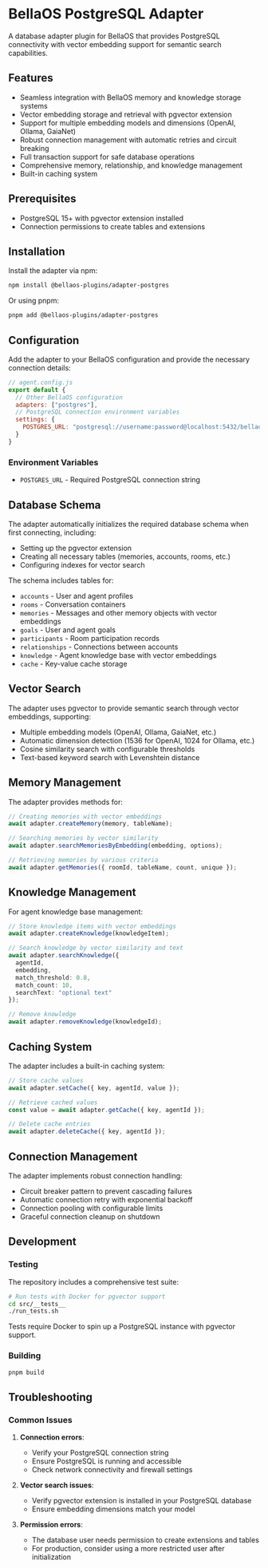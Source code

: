 # BellaOS PostgreSQL Adapter

A database adapter plugin for BellaOS that provides PostgreSQL connectivity with vector embedding support for semantic search capabilities.

## Features

- Seamless integration with BellaOS memory and knowledge storage systems
- Vector embedding storage and retrieval with pgvector extension
- Support for multiple embedding models and dimensions (OpenAI, Ollama, GaiaNet)
- Robust connection management with automatic retries and circuit breaking
- Full transaction support for safe database operations
- Comprehensive memory, relationship, and knowledge management
- Built-in caching system

## Prerequisites

- PostgreSQL 15+ with pgvector extension installed
- Connection permissions to create tables and extensions

## Installation

Install the adapter via npm:

```bash
npm install @bellaos-plugins/adapter-postgres
```

Or using pnpm:

```bash
pnpm add @bellaos-plugins/adapter-postgres
```

## Configuration

Add the adapter to your BellaOS configuration and provide the necessary connection details:

```javascript
// agent.config.js
export default {
  // Other BellaOS configuration
  adapters: ["postgres"],
  // PostgreSQL connection environment variables
  settings: {
    POSTGRES_URL: "postgresql://username:password@localhost:5432/bellaos"
  }
}
```

### Environment Variables

- `POSTGRES_URL` - Required PostgreSQL connection string

## Database Schema

The adapter automatically initializes the required database schema when first connecting, including:

- Setting up the pgvector extension
- Creating all necessary tables (memories, accounts, rooms, etc.)
- Configuring indexes for vector search

The schema includes tables for:
- `accounts` - User and agent profiles
- `rooms` - Conversation containers
- `memories` - Messages and other memory objects with vector embeddings
- `goals` - User and agent goals
- `participants` - Room participation records
- `relationships` - Connections between accounts
- `knowledge` - Agent knowledge base with vector embeddings
- `cache` - Key-value cache storage

## Vector Search

The adapter uses pgvector to provide semantic search through vector embeddings, supporting:

- Multiple embedding models (OpenAI, Ollama, GaiaNet, etc.)
- Automatic dimension detection (1536 for OpenAI, 1024 for Ollama, etc.)
- Cosine similarity search with configurable thresholds
- Text-based keyword search with Levenshtein distance

## Memory Management

The adapter provides methods for:

```typescript
// Creating memories with vector embeddings
await adapter.createMemory(memory, tableName);

// Searching memories by vector similarity
await adapter.searchMemoriesByEmbedding(embedding, options);

// Retrieving memories by various criteria
await adapter.getMemories({ roomId, tableName, count, unique });
```

## Knowledge Management

For agent knowledge base management:

```typescript
// Store knowledge items with vector embeddings
await adapter.createKnowledge(knowledgeItem);

// Search knowledge by vector similarity and text
await adapter.searchKnowledge({
  agentId,
  embedding, 
  match_threshold: 0.8,
  match_count: 10,
  searchText: "optional text"
});

// Remove knowledge
await adapter.removeKnowledge(knowledgeId);
```

## Caching System

The adapter includes a built-in caching system:

```typescript
// Store cache values
await adapter.setCache({ key, agentId, value });

// Retrieve cached values
const value = await adapter.getCache({ key, agentId });

// Delete cache entries
await adapter.deleteCache({ key, agentId });
```

## Connection Management

The adapter implements robust connection handling:

- Circuit breaker pattern to prevent cascading failures
- Automatic connection retry with exponential backoff
- Connection pooling with configurable limits
- Graceful connection cleanup on shutdown

## Development

### Testing

The repository includes a comprehensive test suite:

```bash
# Run tests with Docker for pgvector support
cd src/__tests__
./run_tests.sh
```

Tests require Docker to spin up a PostgreSQL instance with pgvector support.

### Building

```bash
pnpm build
```

## Troubleshooting

### Common Issues

1. **Connection errors**:
   - Verify your PostgreSQL connection string
   - Ensure PostgreSQL is running and accessible
   - Check network connectivity and firewall settings

2. **Vector search issues**:
   - Verify pgvector extension is installed in your PostgreSQL database
   - Ensure embedding dimensions match your model

3. **Permission errors**:
   - The database user needs permission to create extensions and tables
   - For production, consider using a more restricted user after initialization
